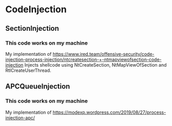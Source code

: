 # CodeInjection
## SectionInjection
### This code works on my machine
My implementation of https://www.ired.team/offensive-security/code-injection-process-injection/ntcreatesection-+-ntmapviewofsection-code-injection
Injects shellcode using NtCreateSection, NtMapViewOfSection and RtlCreateUserThread.
## APCQueueInjection
### This code works on my machine
My implementation of https://modexp.wordpress.com/2019/08/27/process-injection-apc/
